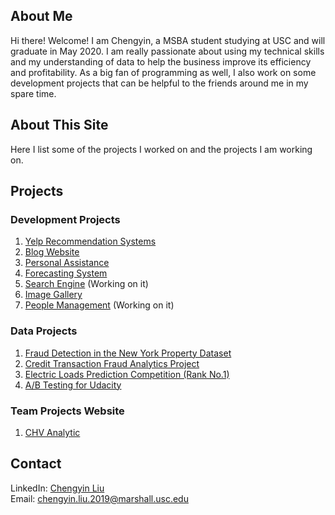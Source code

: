 <!-- Global site tag (gtag.js) - Google Analytics -->
<head>
<script async src="https://www.googletagmanager.com/gtag/js?id=UA-158634722-1"></script>
<meta property='og:image' content='https://images.unsplash.com/photo-1504639725590-34d0984388bd?ixlib=rb-1.2.1&ixid=eyJhcHBfaWQiOjEyMDd9&auto=format&fit=crop&w=1867&q=80'/>
<script>
  window.dataLayer = window.dataLayer || [];
  function gtag(){dataLayer.push(arguments);}
  gtag('js', new Date());

  gtag('config', 'UA-158634722-1');
</script>
</head>

## About Me

Hi there! Welcome! I am Chengyin, a MSBA student studying at USC and will graduate in May 2020. I am really passionate about using my technical skills and my understanding of data to help the business improve its efficiency and profitability. As a big fan of programming as well, I also work on some development projects that can be helpful to the friends around me in my spare time. 

## About This Site

Here I list some of the projects I worked on and the projects I am working on.

## Projects

### Development Projects
1. [Yelp Recommendation Systems](https://github.com/lynkeib/WebProjects/tree/master/Recommendation%20System)
2. [Blog Website](https://github.com/lynkeib/WebProjects/tree/master/MyBlog/blog)
3. [Personal Assistance](https://github.com/lynkeib/WeChatProjects) 
4. [Forecasting System](https://github.com/lynkeib/WebProjects/tree/master/Forecasting%20System) 
5. [Search Engine](https://github.com/lynkeib/SearchEngine) (Working on it)
6. [Image Gallery](https://github.com/lynkeib/WebProjects/tree/master/WebDevelopment/Projects/Gallery)
7. [People Management]() (Working on it)

### Data Projects
1. [Fraud Detection in the New York Property Dataset](https://github.com/lynkeib/WebProjects/tree/master/NY%20Property) 
2. [Credit Transaction Fraud Analytics Project](https://github.com/lynkeib/WebProjects/tree/master/Credit%20Card%20Fraud%20Detection)
3. [Electric Loads Prediction Competition (Rank No.1)](https://github.com/lynkeib/WebProjects/tree/master/Time%20Series%20Competition)
4. [A/B Testing for Udacity](https://github.com/lynkeib/WebProjects/tree/master/AB%20Testing%20for%20Udacity%20Course)

### Team Projects Website
1. [CHV Analytic ](https://www.chvanalytics.com)

## Contact

LinkedIn: [Chengyin Liu](www.linkedin.com/in/chengyinliu458)  
Email: [chengyin.liu.2019@marshall.usc.edu](chengyin.liu.2019@marshall.usc.edu)

